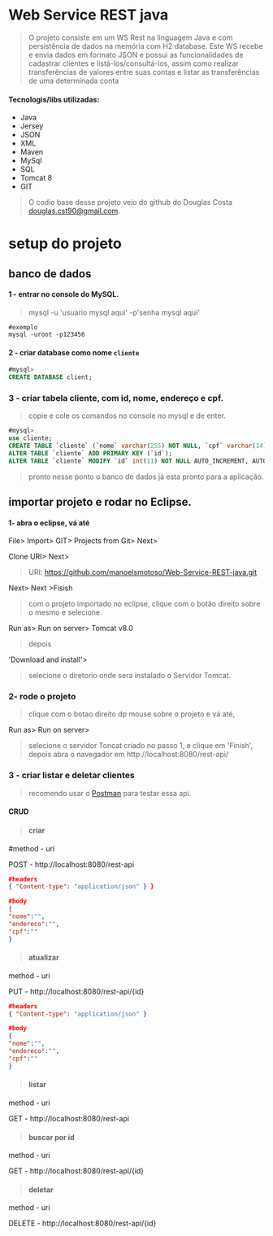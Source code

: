 # Web Service REST java
>O projeto consiste em um WS Rest na linguagem Java e com persistência de dados na memória com H2 database. Este WS recebe e envia dados em formato JSON e possui as funcionalidades de cadastrar clientes e listá-los/consultá-los, assim como realizar transferências de valores entre suas contas e listar as transferências de uma determinada conta</p>

#### Tecnologis/libs utilizadas:
* Java
* Jersey
* JSON
* XML
* Maven
* MySql
* SQL
* Tomcat 8
* GIT

>O codio base desse projeto veio do github do Douglas Costa <douglas.cst90@gmail.com>.

# setup do projeto
## banco de dados
#### 1 - entrar no console do MySQL.
> mysql -u 'usuario mysql aqui' -p'senha mysql aqui'
```shell
#exemplo
mysql -uroot -p123456
```
#### 2 - criar database como nome ```cliente```
```sql
#mysql>
CREATE DATABASE client;
```
### 3 - criar tabela cliente, com id, nome, endereço e cpf.
>copie e cole os comandos no console no mysql e de enter.
```sql
#mysql>
use cliente;
CREATE TABLE `cliente` (`nome` varchar(255) NOT NULL, `cpf` varchar(14) NOT NULL, `endereco` varchar(255) NOT NULL,`id` int(11) NOT NULL) ENGINE=InnoDB DEFAULT CHARSET=latin1;
ALTER TABLE `cliente` ADD PRIMARY KEY (`id`);
ALTER TABLE `cliente` MODIFY `id` int(11) NOT NULL AUTO_INCREMENT, AUTO_INCREMENT
```
>pronto nesse ponto o banco de dados já esta pronto para a aplicação.
## importar projeto e rodar no Eclipse.
#### 1- abra o eclipse, vá até 
File> Import> GIT> Projects from Git> Next>

Clone URI> Next>
  
>URI: https://github.com/manoelsmotoso/Web-Service-REST-java.git

Next> Next >Fisish

>com o projeto importado no eclipse, clique com o botão direito sobre o mesmo e selecione.

 Run as> Run on server> Tomcat v8.0

>depois 

'Download and install'>

>selecione o diretorio onde sera instalado o Servidor Tomcat.

### 2- rode o projeto
>clique com o botao direito dp mouse sobre o projeto e vá até,

Run as> Run on server>

>selecione o servidor Toncat criado no passo 1, e clique em 'Finish', depois abra o navegador em http://localhost:8080/rest-api/

### 3 - criar listar e deletar clientes
>recomendo usar o [Postman](https://www.getpostman.com "postman") para testar essa api.
#### CRUD

>#### criar
#method -  uri

POST - http://localhost:8080/rest-api
```json
#headers 
{ "Content-type": "application/json" } }

#body
{
"nome":"",
"endereco":"",
"cpf":""
}
```
>#### atualizar 
method -  uri


PUT -  http://localhost:8080/rest-api/{id}
```json
#headers 
{ "Content-type": "application/json" }

#body
{
"nome":"",
"endereco":"",
"cpf":""
}
```

>#### listar 
method -  uri

GET - http://localhost:8080/rest-api

>#### buscar por id 
method -  uri

GET - http://localhost:8080/rest-api/{id}

>#### deletar
method -  uri

DELETE - http://localhost:8080/rest-api/{id}

